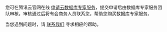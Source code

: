 
您可在腾讯云官网在线 [申请云数据库专家服务]()，提交申请后由数据库专家服务团队审核，审核通过后将有会商务人员联系您，帮助您购买数据库专家服务。

当您遇到问题时，请 [联系我们](https://cloud.tencent.com/about/connect) 寻求相应的帮助。
